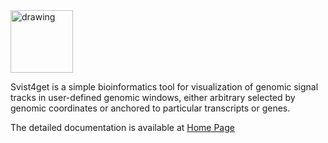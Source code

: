<img src="https://sun1-1.userapi.com/c830708/v830708875/1b85e9/6fnZeL3jWqw.jpg" alt="drawing" width="100"/>

Svist4get is a simple bioinformatics tool for visualization of genomic signal tracks in user-defined genomic windows, either arbitrary selected by genomic coordinates or anchored to particular transcripts or genes.



The detailed documentation is available at [Home Page](https://bitbucket.org/artegorov/svist4get/)
